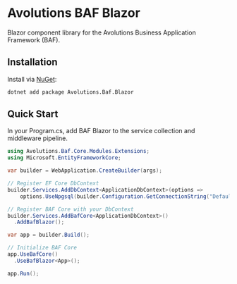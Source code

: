 # Avolutions BAF Blazor

Blazor component library for the Avolutions Business Application Framework (BAF).

## Installation

Install via [NuGet](https://www.nuget.org/packages/Avolutions.Baf.Blazor):

```bash
dotnet add package Avolutions.Baf.Blazor
```

## Quick Start

In your Program.cs, add BAF Blazor to the service collection and middleware pipeline.

```csharp
using Avolutions.Baf.Core.Modules.Extensions;
using Microsoft.EntityFrameworkCore;

var builder = WebApplication.CreateBuilder(args);

// Register EF Core DbContext
builder.Services.AddDbContext<ApplicationDbContext>(options =>
    options.UseNpgsql(builder.Configuration.GetConnectionString("DefaultConnection")));

// Register BAF Core with your DbContext
builder.Services.AddBafCore<ApplicationDbContext>()
  .AddBafBlazor();

var app = builder.Build();

// Initialize BAF Core
app.UseBafCore()
  .UseBafBlazor<App>();

app.Run();
```
